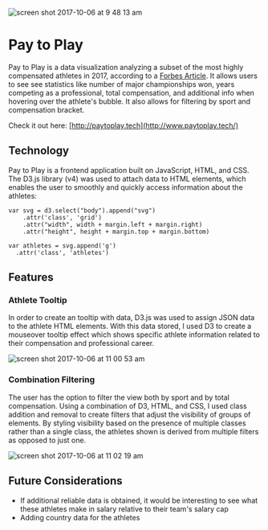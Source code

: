 ![screen shot 2017-10-06 at 9 48 13 am](https://user-images.githubusercontent.com/15662012/31290082-0e2619a8-aa80-11e7-80d1-a4508c926925.png)

# Pay to Play
Pay to Play is a data visualization analyzing a subset of the most highly compensated athletes in 2017, according to a [Forbes Article](https://www.forbes.com/athletes/#419a014f55ae). It allows users to see see statistics like number of major championships won, years competing as a professional, total compensation, and additional info when hovering over the athlete's bubble. It also allows for filtering by sport and compensation bracket.

Check it out here: [http://paytoplay.tech](http://www.paytoplay.tech/)

## Technology
Pay to Play is a frontend application built on JavaScript, HTML, and CSS. The D3.js library (v4) was used to attach data to HTML elements, which enables the user to smoothly and quickly access information about the athletes:
```
var svg = d3.select("body").append("svg")
    .attr('class', 'grid')
    .attr("width", width + margin.left + margin.right)
    .attr("height", height + margin.top + margin.bottom)
```
```
var athletes = svg.append('g')
  .attr('class', 'athletes')
```

## Features
### Athlete Tooltip
In order to create an tooltip with data, D3.js was used to assign JSON data to the athlete HTML elements. With this data stored, I used D3 to create a mouseover tooltip effect which shows specific athlete information related to their compensation and professional career.

![screen shot 2017-10-06 at 11 00 53 am](https://user-images.githubusercontent.com/15662012/31291759-ace1ae4a-aa85-11e7-901d-dc7a04cf355c.png)


### Combination Filtering
The user has the option to filter the view both by sport and by total compensation. Using a combination of D3, HTML, and CSS, I used class addition and removal to create filters that adjust the visibility of groups of elements. By styling visibility based on the presence of multiple classes rather than a single class, the athletes shown is derived from multiple filters as opposed to just one.

![screen shot 2017-10-06 at 11 02 19 am](https://user-images.githubusercontent.com/15662012/31291803-de5171d6-aa85-11e7-9568-7de48b724b80.png)


## Future Considerations
* If additional reliable data is obtained, it would be interesting to see what these athletes make in salary relative to their team's salary cap
* Adding country data for the athletes
